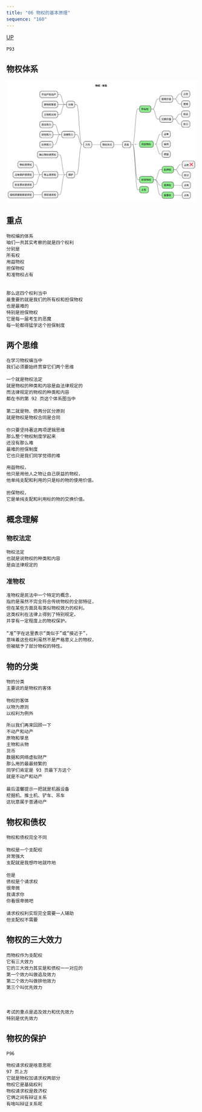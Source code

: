 ```yaml
---
title: "06 物权的基本原理"
sequence: "160"
---
```


[UP](/law/civil-law-index.html)


```text
P93
```

## 物权体系

![](/assets/images/law/civil/物权-体系.svg)

## 重点

```text
物权编的体系
咱们一共其实考察的就是四个权利
分别是
所有权
用益物权
担保物权
和准物权占有


那么这四个权利当中
最重要的就是我们的所有权和担保物权
也是最难的
特别是担保物权
它是每一届考生的恶魔
每一轮都得猛学这个担保制度
```

## 两个思维

```text
在学习物权编当中
我们必须要始终贯穿它们两个思维

一个就是物权法定
就是物权的种类和内容是由法律规定的
而法律规定的物权的种类和内容
都在书的第 92 页这个体系图当中

第二就是物、债两分区分原则
就是物权是物权合同是合同

你只要坚持著这两项逻辑思维
那么整个物权制度学起来
还没有那么难
最难的担保制度
它也只是我们同学觉得的难
```

```text
用益物权，
他只是用他人之物让自己获益的物权，
他单纯支配和利用的只是标的物的使用价值。

担保物权，
它是单纯支配和利用标的物的交换价值。
```

## 概念理解

### 物权法定

```text
物权法定
也就是说物权的种类和内容
是由法律规定的
```

### 准物权

```text
准物权是民法中一个特定的概念，
指的是虽然不完全符合传统物权的全部特征，
但在某些方面具有类似物权效力的权利。
这类权利在法律上得到了特别规定，
并享有一定程度上的物权保护。

“准”字在这里表示“类似于”或“接近于”，
意味着这些权利虽然不是严格意义上的物权，
但被赋予了部分物权的特性。
```

## 物的分类

```text
物的分类
主要说的是物权的客体

物权的客体
以物为原则
以权利为例外
```

```text
所以我们再来回顾一下
不动产和动产
原物和孳息
主物和从物
货币
数据和网络虚拟财产
那么用的最最频繁的
同学们肯定是 93 页最下方这个
就是不动产和动产

最后温馨提示一把就是机器设备
挖掘机、推土机、铲车、吊车
这玩意属于普通动产
```

## 物权和债权

```text
物权和债权完全不同

物权是一个支配权
非常强大
支配就是我想咋地就咋地

但是
债权是个请求权
很卑微
我请求你
你看很卑微吧

请求权权利实现完全需要一人辅助
但支配权不需要
```

## 物权的三大效力

```text
而物权作为支配权
它有三大效力
它的三大效力其实是和债权一一对应的
第一个效力叫做追及效力
第二个效力叫做排他效力
第三个叫优先效力



考试的重点是追及效力和优先效力
特别是优先效力
```

## 物权的保护

```text
P96
```

```text
物权请求权是啥意思呢
97 页上方
它就是物权加请求权两部分
物权它是基础权利
物权请求权是救济权
它俩之间有辩证关系
有啥叫辩证关系呢
```
